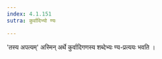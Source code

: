 ```yaml
---
index: 4.1.151
sutra: कुर्वादिभ्यो ण्यः

---
```

'तस्य अपत्यम्' अस्मिन् अर्थे कुर्वादिगणस्य शब्देभ्यः ण्य-प्रत्ययः भवति । 